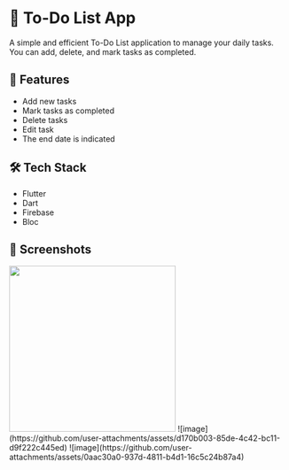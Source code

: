 # 📝 To-Do List App

A simple and efficient To-Do List application to manage your daily tasks. You can add, delete, and mark tasks as completed.

## 🚀 Features

- Add new tasks
- Mark tasks as completed
- Delete tasks
- Edit task
- The end date is indicated
## 🛠️ Tech Stack

- Flutter
- Dart 
- Firebase
- Bloc

## 📱 Screenshots

<!-- Add screenshots if you have -->
<img src="screenshots/home_screen.png" width="300"/>
![image](https://github.com/user-attachments/assets/d170b003-85de-4c42-bc11-d9f222c445ed)
![image](https://github.com/user-attachments/assets/0aac30a0-937d-4811-b4d1-16c5c24b87a4)
